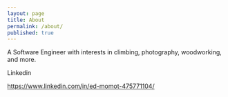 ```yaml
---
layout: page
title: About
permalink: /about/
published: true
---
```


A Software Engineer with interests in climbing, photography, woodworking, and more.

Linkedin

https://www.linkedin.com/in/ed-momot-475771104/
